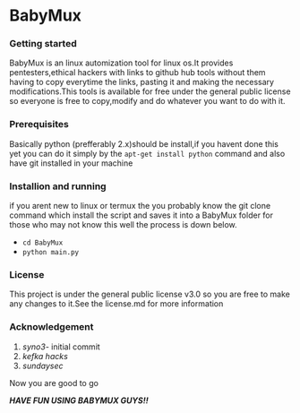 # BabyMux

<h3><b>Getting started</h3></b>

BabyMux is an linux automization tool for linux os.It provides pentesters,ethical hackers with links to github hub tools without them having to copy everytime the links, pasting it and making the necessary modifications.This tools is available for free under the general public license so everyone is free to copy,modify and do whatever you want to do with it.
<h3><span>Prerequisites</b></h3>
Basically python (prefferably 2.x)should be install,if you havent done this yet you can do it simply by the <code>apt-get install python</code> command and also have git installed in your machine
<h3><b>Installion and running</b></h3>
if you arent new to linux or termux the you probably know the git clone command which install the script and saves it into a BabyMux folder for those who may not know this well the process is down below.
<ul>
<li><code>cd BabyMux</li></code>
<li><code>python main.py</li></code>
</ul>
<h3><b>License</h3></b>
This project is under the general public license v3.0 so you are free to make any changes to it.See the license.md for more information
<h3><b>Acknowledgement</h3></b>
<ol>
<li><i>syno3</i>- initial commit</Li>
<li><i>kefka hacks</i></li>
<li><i>sundaysec</i></li>
</ol>
Now you are good to go<br>

<b><i>HAVE FUN USING BABYMUX GUYS!!</i></b>
